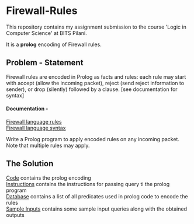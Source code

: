 # Firewall-Rules

This repository contains my assignment submission to the course 'Logic in Computer Science' at BITS Pilani.

It is a **prolog** encoding of Firewall rules.
<br>

## Problem - Statement 

 Firewall rules are encoded in Prolog as facts and rules: each rule may start with accept (allow the incoming packet),         reject (send reject information to sender), or drop (silently) followed by a clause. [see documentation for syntax]

#### Documentation - 
[Firewall language rules](Firewall_rules_language.md) <br>
[Firewall language syntax](Firewall_rules_syntax.md)

Write a Prolog program to apply encoded rules on any incoming packet. Note that multiple rules may apply.



## The Solution

[Code](Code.pl) contains the prolog encoding <br>
[Instructions](instructions.txt) contains the instructions for passing query ti the prolog program <br>
[Database](Database.txt) contains a list of all predicates used in prolog code to encode the rules <br>
[Sample Inputs](inputFile.txt) contains some sample input queries along with the obtained outputs
